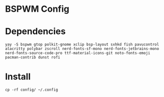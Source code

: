 # BSPWM Config

# Dependencies
```yay -S bspwm gtop polkit-gnome xclip bsp-layout sxhkd fish pavucontrol alacritty polybar zscroll nerd-fonts-sf-mono nerd-fonts-jetbrains-mono nerd-fonts-source-code-pro ttf-material-icons-git noto-fonts-emoji pacman-contrib dunst rofi```

# Install
```cp -rf config/ ~/.config```
